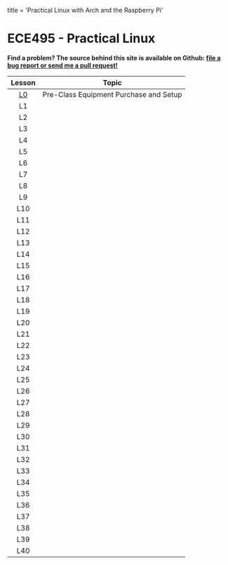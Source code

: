 title = 'Practical Linux with Arch and the Raspberry Pi'

# ECE495 - Practical Linux

**Find a problem?  The source behind this site is available on Github: [file a
bug report or send me a pull request!](https://github.com/toddbranch/ECE495/issues)**

| Lesson | Topic |
| :-: | :-: |
| [L0](/notes/L0/index.html) | Pre-Class Equipment Purchase and Setup |
| L1 | |
| L2 | |
| L3 | |
| L4 | |
| L5 | |
| L6 | |
| L7 | |
| L8 | |
| L9 | |
| L10 | |
| L11 | |
| L12 | |
| L13 | |
| L14 | |
| L15 | |
| L16 | |
| L17 | |
| L18 | |
| L19 | |
| L20 | |
| L21 | |
| L22 | |
| L23 | |
| L24 | |
| L25 | |
| L26 | |
| L27 | |
| L28 | |
| L29 | |
| L30 | |
| L31 | |
| L32 | |
| L33 | |
| L34 | |
| L35 | |
| L36 | |
| L37 | |
| L38 | |
| L39 | |
| L40 | |
